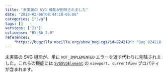 ```yaml
---
title: "未実装の SVG 機能が削除されました"
date: "2013-02-06T08:44:10-05:00"
categories: ["svg"]
tags: []
versions: ["21"]
cclicense: "BY-SA 3.0"
references:
    "https://bugzilla.mozilla.org/show_bug.cgi?id=824218": "Bug 824218 – Remove unimplemented SVG features"
---
```

未実装の SVG 機能が、単に `NOT_IMPLEMENTED` エラーを返す代わりに削除されました。これらの機能には [`SVGSVGElement`](https://developer.mozilla.org/ja/docs/Web/API/SVGSVGElement) の `viewport`、`currentView` プロパティが含まれます。
